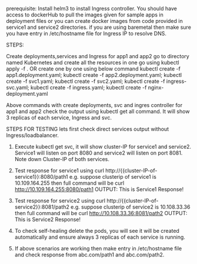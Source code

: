 prerequisite: Install helm3 to install Ingress controller. 
You should have access to dockerHub to pull the images given for sample apps in deployment files or you can create docker images from code provided in service1 and service2 directories.
if you are using baremetal then make sure you have entry in /etc/hostname file for Ingress IP to resolve DNS.

STEPS: 

Create deployments,services and Ingress for app1 and app2
go to directory named Kubernetes and  create all the resources in one go using kubectl apply -f . OR create one by one using below command
kubectl create -f app1.deployment.yaml; kubectl create -f app2.deployment.yaml; kubectl create -f svc1.yaml; kubectl create -f svc2.yaml; kubectl create -f ingress-svc.yaml; kubectl create -f ingress.yaml; kubectl create -f nginx-deployment.yaml

Above commands with create deployments, svc and ingres controller for app1 and app2
check the output using kubectl get all command. It will show 3 replicas of each service, Ingress and svc.

STEPS FOR TESTING
lets first check direct services output without Ingress/loadbalancer.

1. Execute kubectl get svc, it will show cluster-IP for service1 and service2. Service1 will listen on port 8080 and service2 will listen on port 8081. Note down Cluster-IP of both services.

2. Test response for service1 using curl http://{{cluster-IP-of-service1}}:8080/path1
    e.g. suppose clusterip of service1 is 10.109.164.255 then full command will be 
    curl http://10.109.164.255:8080/path1 
    OUTPUT: This is Service1 Response!

3.  Test response for service2 using curl http://{{cluster-IP-of-service2}}:8081/path2
    e.g. suppose clusterip of service2 is 10.108.33.36 then full command will be 
    curl http://10.108.33.36:8081/path2 
    OUTPUT: This is Service2 Response!   

4. To check self-healing delete the pods, you will see it will be created automatically and ensure always 3 replicas of each service is running.  

5. If above scenarios are working then make entry in /etc/hostname file and check response from abc.com/path1 and abc.com/path2.


